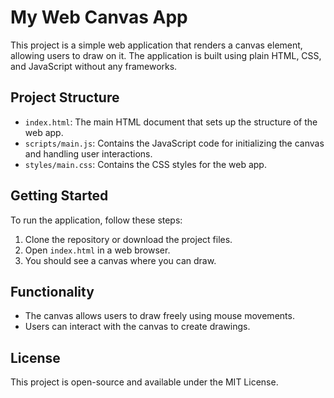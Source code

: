 # My Web Canvas App

This project is a simple web application that renders a canvas element, allowing users to draw on it. The application is built using plain HTML, CSS, and JavaScript without any frameworks.

## Project Structure

- `index.html`: The main HTML document that sets up the structure of the web app.
- `scripts/main.js`: Contains the JavaScript code for initializing the canvas and handling user interactions.
- `styles/main.css`: Contains the CSS styles for the web app.

## Getting Started

To run the application, follow these steps:

1. Clone the repository or download the project files.
2. Open `index.html` in a web browser.
3. You should see a canvas where you can draw.

## Functionality

- The canvas allows users to draw freely using mouse movements.
- Users can interact with the canvas to create drawings.

## License

This project is open-source and available under the MIT License.